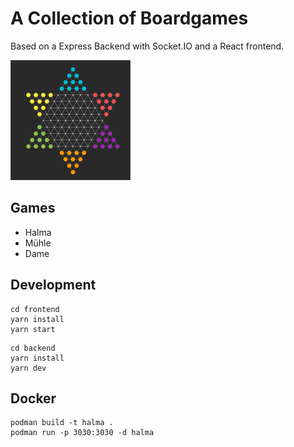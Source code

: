# A Collection of Boardgames

Based on a Express Backend with Socket.IO and a React frontend.

![halma board game preview](./frontend/public/logo192.png)

## Games

* Halma
* Mühle
* Dame

## Development

```
cd frontend
yarn install
yarn start
```

```
cd backend
yarn install
yarn dev
```

## Docker

```
podman build -t halma .
podman run -p 3030:3030 -d halma
```
